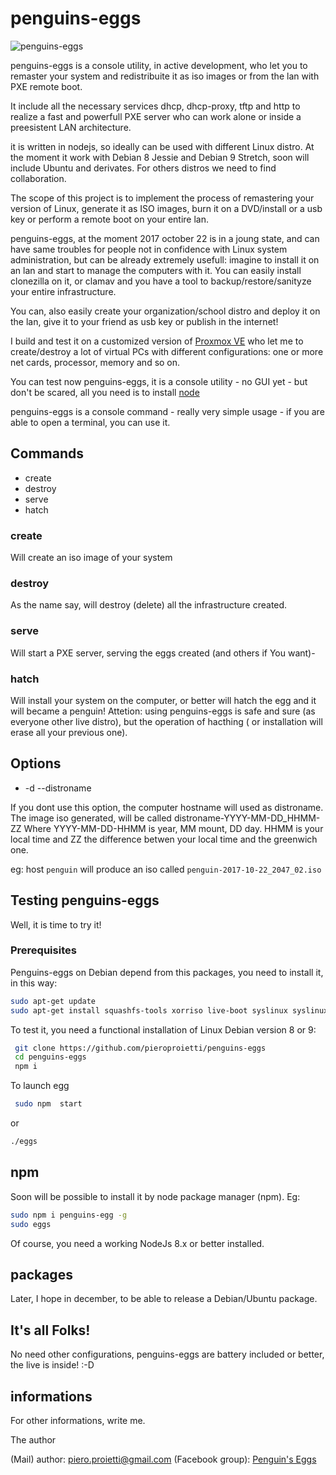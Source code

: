 # penguins-eggs

![penguins-eggs](https://github.com/pieroproietti/penguins-eggs/blob/master/src/assets/penguins-eggs.png?raw=true)

penguins-eggs is a console utility, in active development, who let you to remaster your system and redistribuite it as iso images or from the lan with PXE remote boot.

It include all the necessary services dhcp, dhcp-proxy, tftp and http to realize a fast and powerfull PXE server who can work alone or inside a preesistent LAN architecture.

it is written in nodejs, so ideally can be used with different Linux distro. At the moment it work with Debian 8 Jessie and Debian 9 Stretch, soon will include Ubuntu and derivates. For others distros we need to find collaboration.

The scope of this project is to implement the process of remastering your version of Linux, generate it as ISO images, burn it on a DVD/install or a usb key or perform a remote boot on your entire lan.

penguins-eggs, at the moment 2017 october 22 is in a joung state, and can have same troubles for people not in confidence with Linux system administration, but can be already extremely usefull: imagine to install it on an lan and start to manage the computers with it. You can easily install clonezilla on it, or clamav and you have a tool to backup/restore/sanityze your entire infrastructure.

You can, also easily create your organization/school distro and deploy it on the lan, give it to your friend as usb key or publish in the internet!

I build and test it on a customized version of [Proxmox VE](https://pve.proxmox.com/wiki/Main_Page) who let me to  create/destroy a lot of virtual PCs with different configurations: one or more net cards, processor, memory and so on.

You can test now penguins-eggs, it is a console utility - no GUI yet - but don't be scared, all you need is to install [node](https://nodejs.org/en/download/package-manager/#debian-and-ubuntu-based-linux-distributions)

penguins-eggs is a console command - really very simple usage - if you are able to open a terminal, you can use it.

## Commands
* create
* destroy
* serve
* hatch

### create
Will create an iso image of your system

### destroy
As the name say, will destroy (delete) all the infrastructure created.

### serve
Will start a PXE server, serving the eggs created (and others if You want)-

### hatch
Will install your system on the computer, or better will hatch the egg and it will became a penguin! Attetion: using penguins-eggs is safe and sure (as everyone other live distro), but the operation of hacthing ( or installation will erase all your previous one). 

## Options
* -d --distroname <distroname>

If you dont use this option, the computer hostname will used as distroname.
The image iso generated, will be called distroname-YYYY-MM-DD_HHMM-ZZ
Where YYYY-MM-DD-HHMM is year, MM mount, DD day. HHMM is your local time and
ZZ the difference betwen your local time and the greenwich one.

eg: host ``penguin`` will produce an iso called ``penguin-2017-10-22_2047_02.iso``

## Testing penguins-eggs
Well, it is time to try it!
### Prerequisites
Penguins-eggs on Debian depend from this packages, you need to install it, in this way:
``` bash
sudo apt-get update
sudo apt-get install squashfs-tools xorriso live-boot syslinux syslinux-common isolinux pxelinux
```

To test it, you need a functional installation of Linux Debian version 8 or 9:

``` bash
 git clone https://github.com/pieroproietti/penguins-eggs
 cd penguins-eggs
 npm i
```
To launch egg

``` bash
 sudo npm  start
```
or
``` bash
./eggs
```
## npm
Soon will be possible to install it by node package manager (npm). Eg:
``` bash
sudo npm i penguins-egg -g
sudo eggs
```
Of course, you need a working NodeJs 8.x or better installed.

## packages
Later, I hope in december, to be able to release a Debian/Ubuntu package.

## It's all Folks!
No need other configurations, penguins-eggs are battery included or better, the live is inside! :-D

## informations
For other informations, write me.

The author

(Mail) author: piero.proietti@gmail.com
(Facebook group):  [Penguin's Eggs](https://www.facebook.com/groups/128861437762355/)
